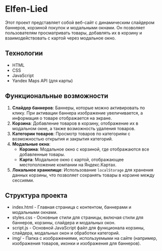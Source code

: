 # Elfen-Lied

Этот проект представляет собой веб-сайт с динамическим слайдером баннеров, корзиной покупок и модальными окнами. Он позволяет пользователям просматривать товары, добавлять их в корзину и взаимодействовать с картой через модальное окно.

## Технологии

- HTML
- CSS
- JavaScript
- Yandex Maps API (для карты)

## Функциональные возможности

1. **Слайдер баннеров**: Баннеры, которые можно активировать по клику. При активации баннера изображение увеличивается, а информация о товаре отображается на экране.
2. **Корзина**: Добавление товаров в корзину, отображение их в модальном окне, а также возможность удаления товаров.
3. **Категории товаров**: Просмотр товаров по категориям с возможностью открытия и закрытия категорий.
4. **Модальные окна**:
    - **Корзина**: Модальное окно с корзиной, где отображаются все добавленные товары.
    - **Карта**: Модальное окно с картой, отображающее местоположение компании на Яндекс.Картах.
5. **Локальное хранилище**: Использование `localStorage` для хранения данных корзины, что позволяет сохранять товары в корзине между сессиями.

## Структура проекта

- index.html - Главная страница с контентом, баннерами и модальными окнами.
- styles.css - Основные стили для страницы, включая стили для баннеров, корзины, слайдера и модальных окон.
- script.js - Основной JavaScript файл для функционала корзины, слайдера, модальных окон и обработки категорий.
- img/ - Папка с изображениями, используемыми на сайте (например, изображения товаров, иконки и изображения для баннеров).
